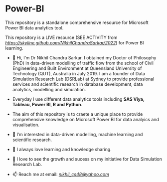 # Power-BI
This repository is a standalone comprehensive resource for Microsoft Power BI data analytics tool.

This repository is a LIVE resource (SEE ACTIVITY from *https://skyline.github.com/NikhilChandraSarkar/2022*) for Power BI learning.

- 👋 Hi, I’m Dr Nikhil Chandra Sarkar. I obtained my Doctor of Philosophy (PhD) in data-driven modelling of traffic flow from the school of Civil Engineering and Built Environment at Queensland University of Technology (QUT), Australia in July 2019. I am a founder of Data Simulation Research Lab (DSRLab) at Sydney to provide professional services and scientific research in database development, data analytics, modelling and simulation.
- Everyday I use different data analytics tools including **SAS Viya, Tableau, Power BI, R and Python**.
- The aim of this repository is to craete a unique place to provide comprehensive knowledge on Microsoft Power BI for data analyics and visualisation.

- 👀 I’m interested in data-driven modelling, machine learning and scientific research.
- 🌱 I always love learning and knowledge sharing.
- 💞️ I love to see the growth and sucess on my initiative for Data Simulation Research Lab.
- 📫 Reach me at email: *nikhil_cs48@yahoo.com*

<!---
NikhilChandraSarkar/NikhilChandraSarkar is a ✨ special ✨ repository because its `README.md` (this file) appears on your GitHub profile.
You can click the Preview link to take a look at your changes.
--->
